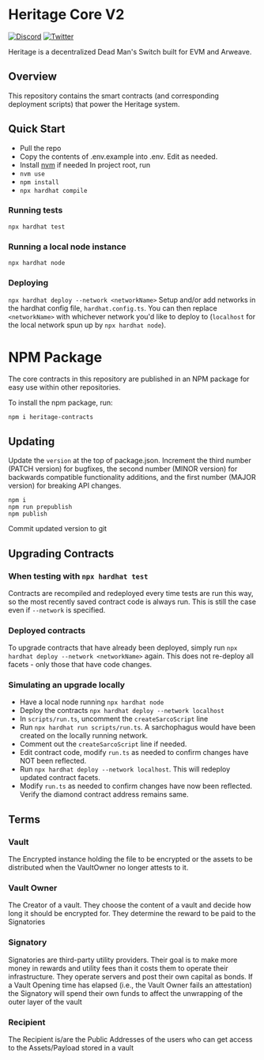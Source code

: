 # Heritage Core V2

[![Discord](https://img.shields.io/discord/753398645507883099?color=768AD4&label=discord)](https://discord.com/channels/753398645507883099/)
[![Twitter](https://img.shields.io/twitter/follow/Heritageio?style=social)](https://twitter.com/Heritageio)

Heritage is a decentralized Dead Man's Switch built for EVM and Arweave.

## Overview

This repository contains the smart contracts (and corresponding deployment scripts) that power the Heritage system. 

## Quick Start

- Pull the repo
- Copy the contents of .env.example into .env. Edit as needed.
- Install [nvm](https://github.com/nvm-sh/nvm) if needed
  In project root, run
- `nvm use`
- `npm install`
- `npx hardhat compile`

### Running tests

`npx hardhat test`

### Running a local node instance

`npx hardhat node`

### Deploying

`npx hardhat deploy --network <networkName>`
Setup and/or add networks in the hardhat config file, `hardhat.config.ts`. 
You can then replace `<networkName>` with whichever network you'd like to deploy to (`localhost` for the local network spun up by `npx hardhat node`).


# NPM Package
The core contracts in this repository are published in an NPM package for easy use within other repositories.

To install the npm package, run:
 ```shell
npm i heritage-contracts
```

## Updating
Update the `version` at the top of package.json. Increment the third number (PATCH version) for bugfixes, the second number (MINOR version) for backwards compatible functionality additions, and the first number (MAJOR version) for breaking API changes. 
```shell
npm i
npm run prepublish
npm publish
```
Commit updated version to git


## Upgrading Contracts

### When testing with `npx hardhat test`
Contracts are recompiled and redeployed every time tests are run this way, so the most recently saved contract code is always run.
This is still the case even if `--network` is specified.

### Deployed contracts
To upgrade contracts that have already been deployed, simply run `npx hardhat deploy --network <networkName>` again.
This does not re-deploy all facets - only those that have code changes.

### Simulating an upgrade locally
- Have a local node running `npx hardhat node`
- Deploy the contracts `npx hardhat deploy --network localhost`
- In `scripts/run.ts`, uncomment the `createSarcoScript` line
- Run `npx hardhat run scripts/run.ts`. A sarchophagus would have been created on the locally running network.
- Comment out the `createSarcoScript` line if needed.
- Edit contract code, modify `run.ts` as needed to confirm changes have NOT been reflected.
- Run `npx hardhat deploy --network localhost`. This will redeploy updated contract facets.
- Modify `run.ts` as needed to confirm changes have now been reflected. Verify the diamond contract address remains same.


## Terms
### Vault
The Encrypted instance holding the file to be encrypted or the assets to be distributed when the VaultOwner no longer attests to it.

### Vault Owner
The Creator of a vault. They choose the content of a vault and decide how long it should be encrypted for. They determine the reward to be paid to the Signatories

### Signatory
Signatories are third-party utility providers. Their goal is to make more money in rewards and
utility fees than it costs them to operate their infrastructure.
They operate servers and post their own capital as bonds. If a Vault Opening time has elapsed (i.e., the Vault Owner fails an attestation) the Signatory will spend their own funds to affect the unwrapping of the outer layer of the vault 

### Recipient
The Recipient is/are the Public Addresses of the users who can get access to the Assets/Payload stored in a vault